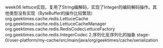 week06
lettuce实现，复用了String编解码，实现了Integer的编码解码操作。其他类型没有实现（ByteBuffer的操作比较繁琐）
org.geektimes.cache.redis.LettuceCache
org.geektimes.cache.redis.LettuceCacheManager
org.geektimes.cache.redis.RedisCodecLettuceFactory
org.geektimes.cache.redis.IntegerCodec 2.序列化反序列化的抽象 stage-0/user-platform/my-cache/src/main/java/org/geektimes/cache/serialization
